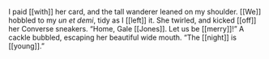 I paid [[with]] her card, and the tall wanderer leaned on my shoulder. [[We]] hobbled to my _un et demi_, tidy as I [[left]] it. She twirled, and kicked [[off]] her Converse sneakers. “Home, Gale [[Jones]]. Let us be [[merry]]!” A cackle bubbled, escaping her beautiful wide mouth. “The [[night]] is [[young]].”